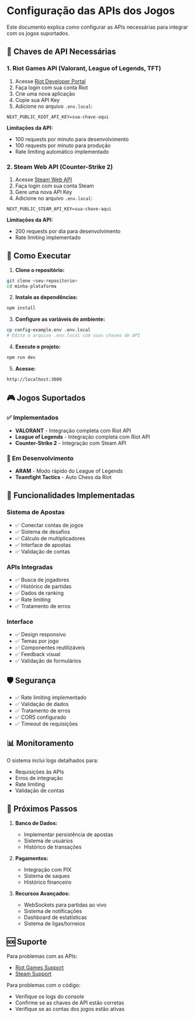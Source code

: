 # Configuração das APIs dos Jogos

Este documento explica como configurar as APIs necessárias para integrar com os jogos suportados.

## 🔑 Chaves de API Necessárias

### 1. Riot Games API (Valorant, League of Legends, TFT)

1. Acesse [Riot Developer Portal](https://developer.riotgames.com/)
2. Faça login com sua conta Riot
3. Crie uma nova aplicação
4. Copie sua API Key
5. Adicione no arquivo `.env.local`:

```env
NEXT_PUBLIC_RIOT_API_KEY=sua-chave-aqui
```

**Limitações da API:**
- 100 requests por minuto para desenvolvimento
- 100 requests por minuto para produção
- Rate limiting automático implementado

### 2. Steam Web API (Counter-Strike 2)

1. Acesse [Steam Web API](https://steamcommunity.com/dev/apikey)
2. Faça login com sua conta Steam
3. Gere uma nova API Key
4. Adicione no arquivo `.env.local`:

```env
NEXT_PUBLIC_STEAM_API_KEY=sua-chave-aqui
```

**Limitações da API:**
- 200 requests por dia para desenvolvimento
- Rate limiting implementado

## 🚀 Como Executar

1. **Clone o repositório:**
```bash
git clone <seu-repositorio>
cd minha-plataforma
```

2. **Instale as dependências:**
```bash
npm install
```

3. **Configure as variáveis de ambiente:**
```bash
cp config-example.env .env.local
# Edite o arquivo .env.local com suas chaves de API
```

4. **Execute o projeto:**
```bash
npm run dev
```

5. **Acesse:**
```
http://localhost:3000
```

## 🎮 Jogos Suportados

### ✅ Implementados
- **VALORANT** - Integração completa com Riot API
- **League of Legends** - Integração completa com Riot API  
- **Counter-Strike 2** - Integração com Steam API

### 🔄 Em Desenvolvimento
- **ARAM** - Modo rápido do League of Legends
- **Teamfight Tactics** - Auto Chess da Riot

## 🔧 Funcionalidades Implementadas

### Sistema de Apostas
- ✅ Conectar contas de jogos
- ✅ Sistema de desafios
- ✅ Cálculo de multiplicadores
- ✅ Interface de apostas
- ✅ Validação de contas

### APIs Integradas
- ✅ Busca de jogadores
- ✅ Histórico de partidas
- ✅ Dados de ranking
- ✅ Rate limiting
- ✅ Tratamento de erros

### Interface
- ✅ Design responsivo
- ✅ Temas por jogo
- ✅ Componentes reutilizáveis
- ✅ Feedback visual
- ✅ Validação de formulários

## 🛡️ Segurança

- ✅ Rate limiting implementado
- ✅ Validação de dados
- ✅ Tratamento de erros
- ✅ CORS configurado
- ✅ Timeout de requisições

## 📊 Monitoramento

O sistema inclui logs detalhados para:
- Requisições às APIs
- Erros de integração
- Rate limiting
- Validação de contas

## 🔄 Próximos Passos

1. **Banco de Dados:**
   - Implementar persistência de apostas
   - Sistema de usuários
   - Histórico de transações

2. **Pagamentos:**
   - Integração com PIX
   - Sistema de saques
   - Histórico financeiro

3. **Recursos Avançados:**
   - WebSockets para partidas ao vivo
   - Sistema de notificações
   - Dashboard de estatísticas
   - Sistema de ligas/torneios

## 🆘 Suporte

Para problemas com as APIs:
- [Riot Games Support](https://support.riotgames.com/)
- [Steam Support](https://help.steampowered.com/)

Para problemas com o código:
- Verifique os logs do console
- Confirme se as chaves de API estão corretas
- Verifique se as contas dos jogos estão ativas

